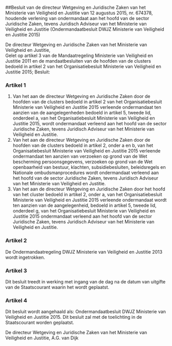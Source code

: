 <meta http-equiv='Content-Type' content='text/html; charset=utf-8' />

##Besluit van de directeur Wetgeving en Juridische Zaken van het Ministerie van Veiligheid en Justitie van 12 augustus 2015, nr. 674378, houdende verlening van ondermandaat aan het hoofd van de sector Juridische Zaken, tevens Juridisch Adviseur van het Ministerie van Veiligheid en Justitie (Ondermandaatbesluit DWJZ Ministerie van Veiligheid en Justitie 2015)

De directeur Wetgeving en Juridische Zaken van het Ministerie van Veiligheid en Justitie,  
Gelet op artikel 3 van de Mandaatregeling Ministerie van Veiligheid en Justitie 2011 en de mandaatbesluiten van de hoofden van de clusters bedoeld in artikel 2 van het Organisatiebesluit Ministerie van Veiligheid en Justitie 2015;
Besluit:    

### Artikel  1  

1.  Van het aan de directeur Wetgeving en Juridische Zaken door de hoofden van de clusters bedoeld in artikel 2 van het Organisatiebesluit Ministerie van Veiligheid en Justitie 2015 verleende ondermandaat ten aanzien van de aangelegenheden bedoeld in artikel 5, tweede lid, onderdeel a, van het Organisatiebesluit Ministerie van Veiligheid en Justitie 2015, wordt ondermandaat verleend aan het hoofd van de sector Juridische Zaken, tevens Juridisch Adviseur van het Ministerie van Veiligheid en Justitie.   
2.  Van het aan de directeur Wetgeving en Juridische Zaken door de hoofden van de clusters bedoeld in artikel 2, onder a en b, van het Organisatiebesluit Ministerie van Veiligheid en Justitie 2015 verleende ondermandaat ten aanzien van verzoeken op grond van de Wet bescherming persoonsgegevens, verzoeken op grond van de Wet openbaarheid van bestuur, klachten, subsidiebesluiten, beleidsregels en Nationale ombudsmanprocedures wordt ondermandaat verleend aan het hoofd van de sector Juridische Zaken, tevens Juridisch Adviseur van het Ministerie van Veiligheid en Justitie.   
3.  Van het aan de directeur Wetgeving en Juridische Zaken door het hoofd van het cluster bedoeld in artikel 2, onder a, van het Organisatiebesluit Ministerie van Veiligheid en Justitie 2015 verleende ondermandaat wordt ten aanzien van de aangelegenheid, bedoeld in artikel 5, tweede lid, onderdeel g, van het Organisatiebesluit Ministerie van Veiligheid en Justitie 2015 ondermandaat verleend aan het hoofd van de sector Juridische Zaken, tevens Juridisch Adviseur van het Ministerie van Veiligheid en Justitie.  

### Artikel  2  

De Ondermandaatregeling DWJZ Ministerie van Veiligheid en Justitie 2013 wordt ingetrokken. 

### Artikel  3  

Dit besluit treedt in werking met ingang van de dag na de datum van uitgifte van de Staatscourant waarin het wordt geplaatst. 

### Artikel  4  

Dit besluit wordt aangehaald als: Ondermandaatbesluit DWJZ Ministerie van Veiligheid en Justitie 2015. 
Dit besluit zal met de toelichting in de Staatscourant worden geplaatst.  

De directeur Wetgeving en Juridische Zaken van het Ministerie van Veiligheid en Justitie, 
A.G. van Dijk     
